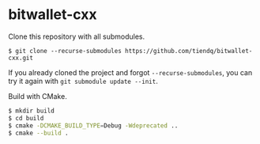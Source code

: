 # bitwallet-cxx

Clone this repository with all submodules.

`$ git clone --recurse-submodules https://github.com/tiendq/bitwallet-cxx.git`

If you already cloned the project and forgot `--recurse-submodules`, you can try it again with `git submodule update --init`.

Build with CMake.

```bash
$ mkdir build
$ cd build
$ cmake -DCMAKE_BUILD_TYPE=Debug -Wdeprecated ..
$ cmake --build .
```
